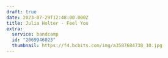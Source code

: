 ```yaml
---
draft: true
date: 2023-07-29T12:48:00.000Z
title: Julia Holter - Feel You
extra:
  service: bandcamp
  id: "2069946023"
  thumbnail: https://f4.bcbits.com/img/a3587684738_10.jpg
---
```

